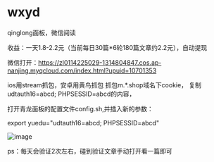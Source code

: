 # wxyd

qinglong面板，微信阅读

收益：一天1.8-2.2元（当前每日30篇*6轮180篇文章约2.2元），自动提现


微信打开：https://zl0114225029-1314804847.cos.ap-nanjing.myqcloud.com/index.html?upuid=10701353

ios用stream抓包，安卓用黄鸟抓包
抓包m.*.shop域名下cookie，
复制udtauth16=abcd; PHPSESSID=abcd的内容，

打开青龙面板的配置文件config.sh,并插入新的参数：


export yuedu="udtauth16=abcd; PHPSESSID=abcd"


![image](https://user-images.githubusercontent.com/127284854/223635745-f96b0ec8-d205-48e9-97da-deda110d39a1.png)


ps：每天会验证2次左右，碰到验证文章手动打开看一篇即可


